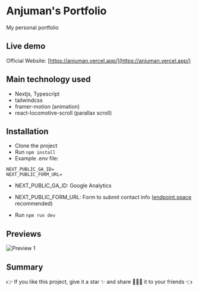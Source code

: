 # Anjuman's Portfolio

My personal portfolio


## Live demo

Official Website: [https://anjuman.vercel.app/](https://anjuman.vercel.app/)

## Main technology used

- Nextjs, Typescript
- tailwindcss
- framer-motion (animation)
- react-locomotive-scroll (parallax scroll)

## Installation

- Clone the project
- Run `npm install`
- Example .env file:

```env
NEXT_PUBLIC_GA_ID=
NEXT_PUBLIC_FORM_URL=
```

- NEXT_PUBLIC_GA_ID: Google Analytics
- NEXT_PUBLIC_FORM_URL: Form to submit contact info ([endpoint.space](https://www.endpoint.space/) recommended)

- Run `npm run dev`

## Previews

![Preview 1]([anjuman.tech/projects/portfolio.png](https://www.anjuman.tech/projects/portfolio.png))
<!--
![Preview 2](https://res.cloudinary.com/naptest/image/upload/v1654580156/portfolio-next/preview-2_ux6bh9.png)
![Preview 3](https://res.cloudinary.com/naptest/image/upload/v1654580157/portfolio-next/preview-3_clnabt.png)
![Preview 4](https://res.cloudinary.com/naptest/image/upload/v1654580156/portfolio-next/preview-4_zwp5ae.png)
-->
## Summary

👉 If you like this project, give it a star ✨ and share 👨🏻‍💻 it to your friends 👈
